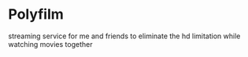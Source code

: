 # Polyfilm
streaming service for me and friends to eliminate the hd limitation while watching movies together

